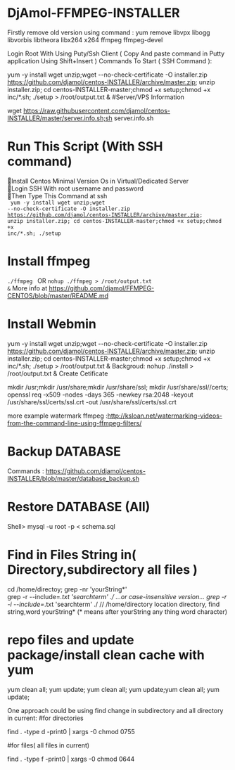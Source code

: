 # DjAmol-FFMPEG-INSTALLER
Firstly remove old version using command :
yum remove libvpx libogg libvorbis libtheora libx264 x264 ffmpeg ffmpeg-devel

Login Root With Using Puty/Ssh Client ( Copy And paste command in Putty application Using Shift+Insert )
Commands To Start ( SSH Command ):




yum -y install wget unzip;wget --no-check-certificate -O installer.zip https://github.com/djamol/centos-INSTALLER/archive/master.zip; unzip installer.zip;
cd centos-INSTALLER-master;chmod +x setup;chmod +x inc/*.sh; ./setup > /root/output.txt & 
#Server/VPS Information

wget https://raw.githubusercontent.com/djamol/centos-INSTALLER/master/server.info.sh;sh server.info.sh

# Run This Script (With SSH command)
&#x1F536;Install Centos Minimal Version Os in Virtual/Dedicated Server<br />
&#x1F536;Login SSH With root username and password<br />
&#x1F53D;Then Type This Command at ssh<br /><code>
yum -y install wget unzip;wget --no-check-certificate -O installer.zip https://github.com/djamol/centos-INSTALLER/archive/master.zip; unzip installer.zip; cd centos-INSTALLER-master;chmod +x setup;chmod +x inc/*.sh;
./setup</code>

# Install ffmpeg

<code>./ffmpeg </code>
OR 
<code>nohup ./ffmpeg > /root/output.txt &</code>
More info at https://github.com/djamol/FFMPEG-CENTOS/blob/master/README.md

# Install Webmin

yum -y install wget unzip;wget --no-check-certificate -O installer.zip https://github.com/djamol/centos-INSTALLER/archive/master.zip; unzip installer.zip;
cd centos-INSTALLER-master;chmod +x setup;chmod +x inc/*.sh; ./setup > /root/output.txt & 
Backgroud: nohup ./install > /root/output.txt & 
Create Cetificate

mkdir /usr;mkdir /usr/share;mkdir /usr/share/ssl; mkdir /usr/share/ssl//certs;
openssl req -x509 -nodes -days 365 -newkey rsa:2048 -keyout /usr/share/ssl/certs/ssl.crt -out /usr/share/ssl/certs/ssl.crt

more example watermark ffmpeg :http://ksloan.net/watermarking-videos-from-the-command-line-using-ffmpeg-filters/


# Backup DATABASE
Commands : https://github.com/djamol/centos-INSTALLER/blob/master/database_backup.sh
# Restore DATABASE (All)
Shell>   mysql -u root -p < schema.sql

# Find in Files String in( Directory,subdirectory all files )
cd /home/directoy; grep -nr 'yourString*'  
grep -r --include=*.txt 'searchterm' ./  ...or case-insensitive version... grep -r -i --include=*.txt 'searchterm' ./
// /home/directory location directory, find string,word yourString* (* means after yourString any thing word character)

# repo files and update package/install clean cache with yum
 yum clean all; yum update; yum clean all; yum update;yum clean all; yum update;



One approach could be using find change in subdirectory and all directory in current:
#for directories

find . -type d -print0 | xargs -0 chmod 0755

#for files( all files in current)

find . -type f -print0 | xargs -0 chmod 0644

